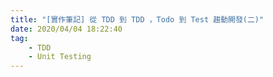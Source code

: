 ```yaml
---
title: "[實作筆記] 從 TDD 到 TDD ，Todo 到 Test 趨動開發(二)"
date: 2020/04/04 18:22:40
tag:
    - TDD
    - Unit Testing
---
```


